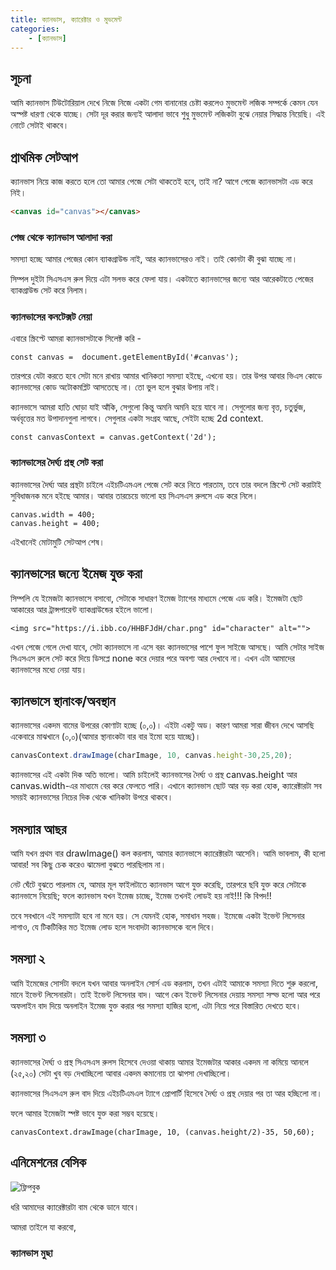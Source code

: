```yaml
---
title: ক্যানভাস, ক্যারেক্টার ও মুভমেন্ট
categories: 
    - [ক্যানভাস]
---
```

## সূচনা
আমি ক্যানভাস টিউটোরিয়াল দেখে নিজে নিজে একটা গেম বানানোর চেষ্টা করলেও মুভমেন্ট লজিক সম্পর্কে কেমন যেন অস্পষ্ট ধারণা থেকে যাচ্ছে। সেটা দূর করার জন্যই আলাদা ভাবে শুধু মুভমেন্ট লজিকটা বুঝে নেয়ার সিদ্ধান্ত নিয়েছি। এই নোটে সেটাই থাকবে।

## প্রাথমিক সেটআপ
ক্যানভাস নিয়ে কাজ করতে হলে তো আমার পেজে সেটা থাকতেই হবে, তাই না? আগে পেজে ক্যানভাসটা এড করে নিই।

```html
<canvas id="canvas"></canvas>
```

### পেজ থেকে ক্যানভাস আলাদা করা
সমস্যা হচ্ছে আমার পেজের কোন ব্যাকগ্রাউন্ড নাই, আর ক্যানভাসেরও নাই। তাই কোনটা কী বুঝা যাচ্ছে না।

সিম্পল দুইটা সিএসএস রুল দিয়ে এটা সলভ করে ফেলা যায়। একটাতে ক্যানভাসের জন্যে আর আরেকটাতে পেজের ব্যাকগ্রাউন্ড সেট করে নিলাম।

### ক্যানভাসের কনটেক্সট নেয়া
এবারে স্ক্রিপ্টে আমরা ক্যানভাসটাকে সিলেক্ট করি -
```
const canvas =  document.getElementById('#canvas');
```
তারপরে যেটা করতে হবে সেটা মনে রাখায় আমার খানিকতা সমস্যা হইছে, এখনো হয়। তার উপর আবার ভিএস কোডে ক্যানভাসের কোড অটোকমপ্লিট আসতেছে না। তো ভুল হলে বুঝার উপায় নাই। 

ক্যানভাসে আমরা হাতি ঘোড়া যাই আঁকি, সেগুলো কিন্তু অমনি অমনি হয়ে যাবে না। সেগুলোর জন্য বৃত্ত, চতুর্ভুজ, অর্ধবৃত্তের মত উপাদানগুলা লাগবে। সেগুলার একটা সংগ্রহ আছে, সেইটা হচ্ছে 2d context.
```
const canvasContext = canvas.getContext('2d');
```

### ক্যানভাসের দৈর্ঘ্য প্রস্থ সেট করা
ক্যানভাসের দৈর্ঘ্য আর প্রস্থটা চাইলে এইচটিএমএল পেজে সেট করে নিতে পারতাম, তবে তার বদলে স্ক্রিপ্টে সেট করাটাই সুবিধাজনক মনে হইছে আমার। আবার তারচেয়ে ভালো হয় সিএসএস রুলসে এড করে নিলে।
```
canvas.width = 400;
canvas.height = 400;
```

এইখানেই মোটামুটি সেটআপ শেষ।

## ক্যানভাসের জন্যে ইমেজ যুক্ত করা
সিম্পলি যে ইমেজটা ক্যানভাসে বসাবো, সেটাকে সাধারণ ইমেজ ট্যাগের মাধ্যমে পেজে এড করি। ইমেজটা ছোট আকারের আর ট্রান্সপারেন্ট ব্যাকগ্রাউন্ডের হইলে ভালো।

```
<img src="https://i.ibb.co/HHBFJdH/char.png" id="character" alt="">
```

এখন পেজে গেলে দেখা যাবে, সেটা ক্যানভাসে না এসে বরং ক্যানভাসের পাশে ফুল সাইজে আসছে। আমি সেটার সাইজ সিএসএস রুলে সেট করে দিয়ে ডিসপ্লে none করে দেয়ার পরে অবশ্য আর দেখাবে না। এখন এটা আমাদের ক্যানভাসের মধ্যে নেয়া যায়।

## ক্যানভাসে স্থানাংক/অবস্থান
ক্যানভাসের একদম বামের উপরের কোণাটা হচ্ছে (০,০)। এইটা একটু অড। কারণ আমরা সারা জীবন দেখে আসছি একেবারে মাঝখানে (০,০)(আমার স্থানাংকটা বার বার ইমো হয়ে যাচ্ছে)।

```javascript
canvasContext.drawImage(charImage, 10, canvas.height-30,25,20);
```
ক্যানভাসের এই একটা দিক অতি ভালো। আমি চাইলেই ক্যানভাসের দৈর্ঘ্য ও প্রস্থ canvas.height আর canvas.width-এর মাধ্যমে বের করে ফেলতে পারি। এখানে ক্যানভাস ছোট আর বড় করা হোক, ক্যারেক্টারটা সব সময়ই ক্যানভাসের নিচের দিক থেকে খানিকটা উপরে থাকবে।

## সমস্যার আছর
আমি যখন প্রথম বার drawImage() কল করলাম, আমার ক্যানভাসে ক্যারেক্টারটা আসেনি। আমি ভাবলাম, কী হলো আবার! সব কিছু চেক করেও ঝামেলা বুঝতে পারছিলাম না।

নেট ঘেঁটে বুঝতে পারলাম যে, আমার মূল ফাইলটাতে ক্যানভাস আগে যুক্ত করেছি, তারপরে ছবি যুক্ত করে সেটাকে ক্যানভাসে নিয়েছি; ফলে ক্যানভাস যখন ইমেজ চাচ্ছে, ইমেজ তখনই লোডই হয় নাই!!! কি বিপদ!!

তবে সবখানে এই সমস্যাটা হবে না মনে হয়। সে যেমনই হোক, সমাধান সহজ। ইমেজে একটা ইভেন্ট লিসেনার লাগাও, যে টিকটিকির মত ইমেজ লোড হলে সংবাদটা ক্যানভাসকে বলে দিবে। 


## সমস্যা ২
আমি ইমেজের সোর্সটা বদলে যখন আবার অনলাইন সোর্স এড করলাম, তখন এটাই আমাকে সমস্যা দিতে শুরু করলো, মানে ইভেন্ট লিসেনারটা। তাই ইভেন্ট লিসেনার বাদ। আগে কেন ইভেন্ট লিসেনার দেয়ায় সমস্যা সল্ভ হলো আর পরে অফলাইন বাদ দিয়ে অনলাইন ইমেজ যুক্ত করার পর সমস্যা হাজির হলো, এটা নিয়ে পরে বিস্তারিত দেখতে হবে।

## সমস্যা ৩
ক্যানভাসের দৈর্ঘ্য ও প্রস্থ সিএসএস রুলস হিসেবে দেওয়া থাকায় আমার ইমেজটার আকার একদম না কমিয়ে আনলে (২৫,২০) সেটা খুব বড় দেখাচ্ছিলো আবার একদম কমানোয় তা ঝাপসা দেখাচ্ছিলো।

ক্যানভাসের সিএসএস রুল বাদ দিয়ে এইচটিএমএল ট্যাগে প্রোপার্টি হিসেবে দৈর্ঘ্য ও প্রস্থ দেয়ার পর তা আর হচ্ছিলো না।

ফলে আমার ইমেজটা স্পষ্ট ভাবে যুক্ত করা সম্ভব হয়েছে। 

```
canvasContext.drawImage(charImage, 10, (canvas.height/2)-35, 50,60);
```

## এনিমেশনের বেসিক 
![ফ্লিপবুক](https://media3.giphy.com/media/TgF6DR3MDcOn1KZXlL/giphy.gif?cid=ecf05e4743aaf59abebd54bf6da75d299cd784c5105d8870&rid=giphy.gif)

ধরি আমাদের ক্যারেক্টারটা বাম থেকে ডানে যাবে।

আমরা তাইলে যা করবো, 



### ক্যানভাস মুছা
